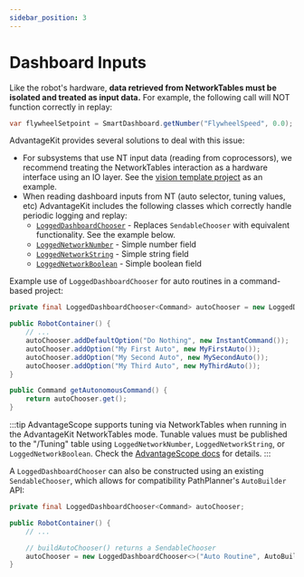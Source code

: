 ```yaml
---
sidebar_position: 3
---
```


# Dashboard Inputs

Like the robot's hardware, **data retrieved from NetworkTables must be isolated and treated as input data.** For example, the following call will NOT function correctly in replay:

```java
var flywheelSetpoint = SmartDashboard.getNumber("FlywheelSpeed", 0.0);
```

AdvantageKit provides several solutions to deal with this issue:

- For subsystems that use NT input data (reading from coprocessors), we recommend treating the NetworkTables interaction as a hardware interface using an IO layer. See the [vision template project](/getting-started/template-projects/vision-template) as an example.
- When reading dashboard inputs from NT (auto selector, tuning values, etc) AdvantageKit includes the following classes which correctly handle periodic logging and replay:
  - [`LoggedDashboardChooser`](https://github.com/Mechanical-Advantage/AdvantageKit/blob/main/junction/core/src/org/littletonrobotics/junction/networktables/LoggedDashboardChooser.java) - Replaces `SendableChooser` with equivalent functionality. See the example below.
  - [`LoggedNetworkNumber`](https://github.com/Mechanical-Advantage/AdvantageKit/blob/main/junction/core/src/org/littletonrobotics/junction/networktables/LoggedNetworkNumber.java) - Simple number field
  - [`LoggedNetworkString`](https://github.com/Mechanical-Advantage/AdvantageKit/blob/main/junction/core/src/org/littletonrobotics/junction/networktables/LoggedNetworkString.java) - Simple string field
  - [`LoggedNetworkBoolean`](https://github.com/Mechanical-Advantage/AdvantageKit/blob/main/junction/core/src/org/littletonrobotics/junction/networktables/LoggedNetworkBoolean.java) - Simple boolean field

Example use of `LoggedDashboardChooser` for auto routines in a command-based project:

```java
private final LoggedDashboardChooser<Command> autoChooser = new LoggedDashboardChooser<>("Auto Routine");

public RobotContainer() {
    // ...
    autoChooser.addDefaultOption("Do Nothing", new InstantCommand());
    autoChooser.addOption("My First Auto", new MyFirstAuto());
    autoChooser.addOption("My Second Auto", new MySecondAuto());
    autoChooser.addOption("My Third Auto", new MyThirdAuto());
}

public Command getAutonomousCommand() {
    return autoChooser.get();
}
```

:::tip
AdvantageScope supports tuning via NetworkTables when running in the AdvantageKit NetworkTables mode. Tunable values must be published to the "/Tuning" table using `LoggedNetworkNumber`, `LoggedNetworkString`, or `LoggedNetworkBoolean`. Check the [AdvantageScope docs](https://docs.advantagescope.org/getting-started/connect-live#tuning-with-advantagekit) for details.
:::

A `LoggedDashboardChooser` can also be constructed using an existing `SendableChooser`, which allows for compatibility PathPlanner's `AutoBuilder` API:

```java
private final LoggedDashboardChooser<Command> autoChooser;

public RobotContainer() {
    // ...

    // buildAutoChooser() returns a SendableChooser
    autoChooser = new LoggedDashboardChooser<>("Auto Routine", AutoBuilder.buildAutoChooser());
}
```
